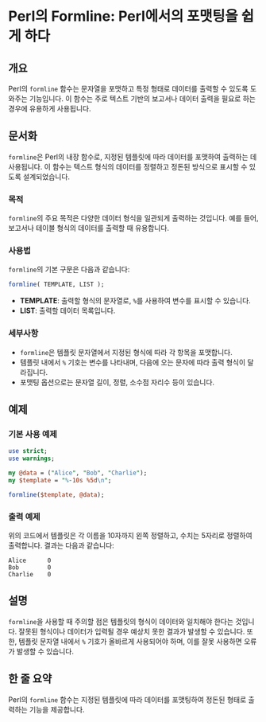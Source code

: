 <!--
Meta Description: # Perl의 Formline: Perl에서의 포맷팅을 쉽게 하다 ## 개요 Perl의 `formline` 함수는 문자열을 포맷하고 특정 형태로 데이터를 출력할 수 있도록 도와주는 기능입니다. 이 함수는 주로 텍스트 기반의 보고서나 데이터 출력을 필요로 하는 경우에 유...
Meta Keywords: formline, 데이터를, perl의, 함수는, 출력할
-->

# Perl의 Formline: Perl에서의 포맷팅을 쉽게 하다

## 개요
Perl의 `formline` 함수는 문자열을 포맷하고 특정 형태로 데이터를 출력할 수 있도록 도와주는 기능입니다. 이 함수는 주로 텍스트 기반의 보고서나 데이터 출력을 필요로 하는 경우에 유용하게 사용됩니다.

## 문서화
`formline`은 Perl의 내장 함수로, 지정된 템플릿에 따라 데이터를 포맷하여 출력하는 데 사용됩니다. 이 함수는 텍스트 형식의 데이터를 정렬하고 정돈된 방식으로 표시할 수 있도록 설계되었습니다. 

### 목적
`formline`의 주요 목적은 다양한 데이터 형식을 일관되게 출력하는 것입니다. 예를 들어, 보고서나 테이블 형식의 데이터를 출력할 때 유용합니다.

### 사용법
`formline`의 기본 구문은 다음과 같습니다:

```perl
formline( TEMPLATE, LIST );
```

- **TEMPLATE**: 출력할 형식의 문자열로, `%`를 사용하여 변수를 표시할 수 있습니다.
- **LIST**: 출력할 데이터 목록입니다.

### 세부사항
- `formline`은 템플릿 문자열에서 지정된 형식에 따라 각 항목을 포맷합니다.
- 템플릿 내에서 `%` 기호는 변수를 나타내며, 다음에 오는 문자에 따라 출력 형식이 달라집니다.
- 포맷팅 옵션으로는 문자열 길이, 정렬, 소수점 자리수 등이 있습니다.

## 예제
### 기본 사용 예제
```perl
use strict;
use warnings;

my @data = ("Alice", "Bob", "Charlie");
my $template = "%-10s %5d\n";

formline($template, @data);
```

### 출력 예제
위의 코드에서 템플릿은 각 이름을 10자까지 왼쪽 정렬하고, 수치는 5자리로 정렬하여 출력합니다. 결과는 다음과 같습니다:
```
Alice      0
Bob        0
Charlie    0
```

## 설명
`formline`을 사용할 때 주의할 점은 템플릿의 형식이 데이터와 일치해야 한다는 것입니다. 잘못된 형식이나 데이터가 입력될 경우 예상치 못한 결과가 발생할 수 있습니다. 또한, 템플릿 문자열 내에서 `%` 기호가 올바르게 사용되어야 하며, 이를 잘못 사용하면 오류가 발생할 수 있습니다.

## 한 줄 요약
Perl의 `formline` 함수는 지정된 템플릿에 따라 데이터를 포맷팅하여 정돈된 형태로 출력하는 기능을 제공합니다.